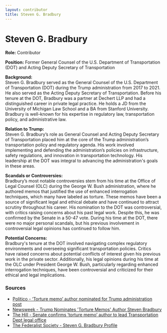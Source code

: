```yaml
---
layout: contributor  
title: Steven G. Bradbury  
---
```


# Steven G. Bradbury

**Role:** Contributor

**Position:** Former General Counsel of the U.S. Department of Transportation (DOT) and Acting Deputy Secretary of Transportation

**Background:**  
Steven G. Bradbury served as the General Counsel of the U.S. Department of Transportation (DOT) during the Trump administration from 2017 to 2021. He also served as the Acting Deputy Secretary of Transportation. Before his tenure at the DOT, Bradbury was a partner at Dechert LLP and had a distinguished career in private legal practice. He holds a JD from the University of Michigan Law School and a BA from Stanford University. Bradbury is well-known for his expertise in regulatory law, transportation policy, and administrative law.

**Relation to Trump:**  
Steven G. Bradbury’s role as General Counsel and Acting Deputy Secretary of Transportation placed him at the core of the Trump administration’s transportation policy and regulatory agenda. His work involved implementing and defending the administration’s policies on infrastructure, safety regulations, and innovation in transportation technology. His leadership at the DOT was integral to advancing the administration's goals in these areas.

**Scandals or Controversies:**  
Bradbury’s most notable controversies stem from his time at the Office of Legal Counsel (OLC) during the George W. Bush administration, where he authored memos that justified the use of enhanced interrogation techniques, which many have labeled as torture. These memos have been a source of significant legal and ethical debate and have continued to attract scrutiny throughout his career. His nomination to the DOT was controversial, with critics raising concerns about his past legal work. Despite this, he was confirmed by the Senate in a 50-47 vote. During his time at the DOT, there were no major personal scandals, but his previous involvement in controversial legal opinions has continued to follow him.

**Potential Concerns:**  
Bradbury's tenure at the DOT involved navigating complex regulatory environments and overseeing significant transportation policies. Critics have raised concerns about potential conflicts of interest given his previous work in the private sector. Additionally, his legal opinions during his time at the OLC under President George W. Bush, particularly regarding enhanced interrogation techniques, have been controversial and criticized for their ethical and legal implications.

### Sources
- [Politico - ‘Torture memo’ author nominated for Trump administration post](https://www.politico.com)
- [Newsweek - Trump Nominates 'Torture Memos' Author Steven Bradbury](https://www.newsweek.com)
- [The Hill - Senate confirms ‘torture memo’ author to lead Transportation Dept legal office](https://thehill.com)
- [The Federalist Society - Steven G. Bradbury Profile](https://fedsoc.org)
